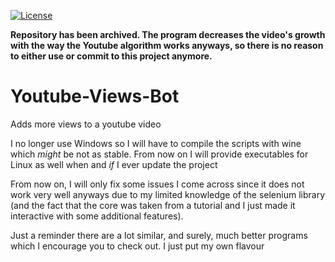 [![License](https://img.shields.io/badge/License-MIT-green)](LICENSE)

**Repository has been archived. The program decreases the video's growth with the way the Youtube algorithm works anyways, so there is no reason to either use or commit to this project anymore.**

# Youtube-Views-Bot
Adds more views to a youtube video

I no longer use Windows so I will have to compile the scripts with wine which *might* be not as stable.
From now on I will provide executables for Linux as well when and *if* I ever update the project

From now on, I will only fix some issues I come across since it does not work very well anyways due to my limited knowledge of the selenium library (and the fact that the core was taken from a tutorial and I just made it interactive with some additional features).

Just a reminder there are a lot similar, and surely, much better programs which I encourage you to check out. I just put my own flavour

